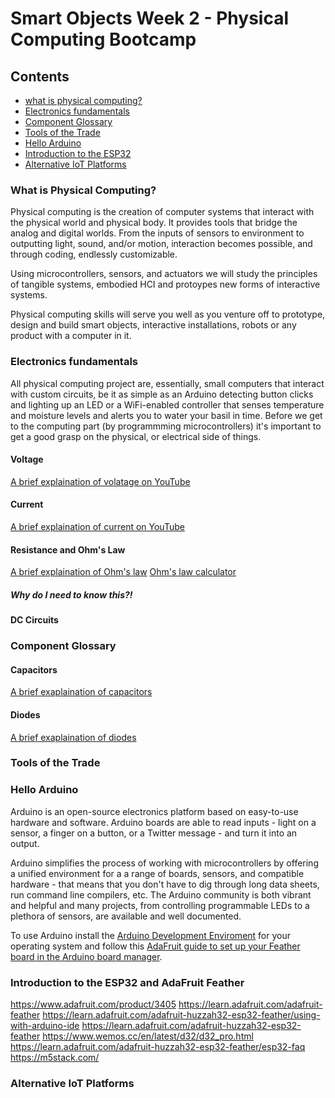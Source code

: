 
# Smart Objects Week 2 - Physical Computing Bootcamp

## Contents
- [what is physical computing?](#what-is-physical-computing)
- [Electronics fundamentals](#electronics-fundamentals)
- [Component Glossary](#component-glossary)
- [Tools of the Trade](tools-of-the-trade)
- [Hello Arduino](#hello-arduino)
- [Introduction to the ESP32](#introduction-to-the-esp32)
- [Alternative IoT Platforms](#alternative-iot-platforms)

### What is Physical Computing?
Physical computing is the creation of computer systems that interact with the physical world and physical body.
It provides tools that bridge the analog and digital worlds. From
the inputs of sensors to environment to outputting light, sound, and/or motion,
interaction becomes possible, and through coding, endlessly customizable. 

Using microcontrollers, sensors, and actuators we will study the principles
of tangible systems, embodied HCI and protoypes new forms of interactive systems.

Physical computing skills will serve you well as you venture off to prototype, design and build
smart objects, interactive installations, robots or any product with a computer in it.

### Electronics fundamentals

All physical computing project are, essentially, small computers that interact with
custom circuits, be it as simple as an Arduino detecting button clicks and lighting up
an LED or a WiFi-enabled controller that senses temperature and moisture levels and 
alerts you to water your basil in time. Before we get to the computing part (by programmming microcontrollers) it's important
to get a good grasp on the physical, or electrical side of things.



#### Voltage
[A brief explaination of volatage on YouTube](https://www.youtube.com/watch?v=w82aSjLuD_8)

#### Current
[A brief explaination of current on YouTube](https://www.youtube.com/watch?v=kcL2_D33k3o&list=PLWv9VM947MKi_7yJ0_FCfzTBXpQU-Qd3K&index=2)

#### Resistance and Ohm's Law
[A brief explaination of Ohm's law](https://www.youtube.com/watch?v=HsLLq6Rm5tU&list=PLWv9VM947MKjuqlJVp5m_Edf66SrFSHx2&index=10)
[Ohm's law calculator](https://theengineeringmindset.com/ohms-law-calculator/)

##### Why do I need to know this?!

#### DC Circuits

### Component Glossary

#### Capacitors
[A brief exaplaination of capacitors](https://www.youtube.com/watch?v=X4EUwTwZ110)

#### Diodes
[A brief exaplaination of diodes](https://www.youtube.com/watch?v=Fwj_d3uO5g8)


### Tools of the Trade

### Hello Arduino
Arduino is an open-source electronics platform based on easy-to-use hardware and software. Arduino boards are able to read inputs - light on a sensor, a finger on a button, or a Twitter message - and turn it into an output.

Arduino simplifies the process of working with microcontrollers by offering a unified environment for a a range of boards, sensors, and compatible hardware - that means that you don't have to dig through long data sheets, run command line compilers, etc. The Arduino community is both vibrant and helpful and many projects, from controlling programmable LEDs to a plethora of sensors, are available and well documented.

To use Arduino install the [Arduino Development Enviroment](https://www.arduino.cc/en/software) for your operating system and follow this [AdaFruit guide to set up your Feather board in the Arduino board manager](https://learn.adafruit.com/adafruit-huzzah32-esp32-feather/using-with-arduino-ide).


### Introduction to the ESP32 and AdaFruit Feather 
https://www.adafruit.com/product/3405
https://learn.adafruit.com/adafruit-feather
https://learn.adafruit.com/adafruit-huzzah32-esp32-feather/using-with-arduino-ide
https://learn.adafruit.com/adafruit-huzzah32-esp32-feather
https://www.wemos.cc/en/latest/d32/d32_pro.html
https://learn.adafruit.com/adafruit-huzzah32-esp32-feather/esp32-faq
https://m5stack.com/

### Alternative IoT Platforms
